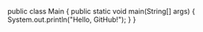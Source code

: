 public class Main {
    public static void main(String[] args) {
        System.out.println("Hello, GitHub!");
    }
}